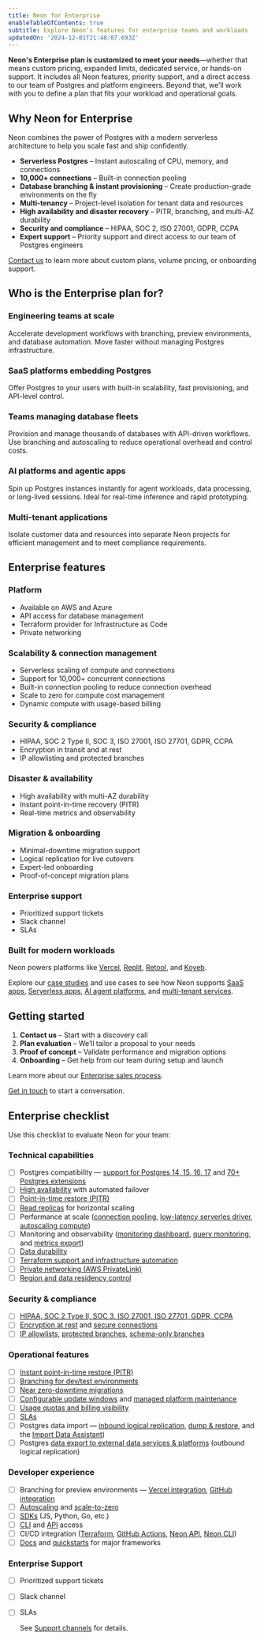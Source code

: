 ```yaml
---
title: Neon for Enterprise
enableTableOfContents: true
subtitle: Explore Neon’s features for enterprise teams and workloads
updatedOn: '2024-12-01T21:48:07.693Z'
---
```


**Neon's Enterprise plan is customized to meet your needs**—whether that means custom pricing, expanded limits, dedicated service, or hands-on support. It includes all Neon features, priority support, and a direct access to our team of Postgres and platform engineers. Beyond that, we’ll work with you to define a plan that fits your workload and operational goals.

## Why Neon for Enterprise

Neon combines the power of Postgres with a modern serverless architecture to help you scale fast and ship confidently.

- **Serverless Postgres** – Instant autoscaling of CPU, memory, and connections
- **10,000+ connections** – Built-in connection pooling
- **Database branching & instant provisioning** – Create production-grade environments on the fly
- **Multi-tenancy** – Project-level isolation for tenant data and resources
- **High availability and disaster recovery** – PITR, branching, and multi-AZ durability
- **Security and compliance** – HIPAA, SOC 2, ISO 27001, GDPR, CCPA
- **Expert support** – Priority support and direct access to our team of Postgres engineers

[Contact us](https://neon.tech/contact-sales) to learn more about custom plans, volume pricing, or onboarding support.

## Who is the Enterprise plan for?

### Engineering teams at scale

Accelerate development workflows with branching, preview environments, and database automation. Move faster without managing Postgres infrastructure.

### SaaS platforms embedding Postgres

Offer Postgres to your users with built-in scalability, fast provisioning, and API-level control.

### Teams managing database fleets

Provision and manage thousands of databases with API-driven workflows. Use branching and autoscaling to reduce operational overhead and control costs.

### AI platforms and agentic apps

Spin up Postgres instances instantly for agent workloads, data processing, or long-lived sessions. Ideal for real-time inference and rapid prototyping.

### Multi-tenant applications

Isolate customer data and resources into separate Neon projects for efficient management and to meet compliance requirements.

## Enterprise features

### Platform

- Available on AWS and Azure
- API access for database management
- Terraform provider for Infrastructure as Code
- Private networking

### Scalability & connection management

- Serverless scaling of compute and connections
- Support for 10,000+ concurrent connections
- Built-in connection pooling to reduce connection overhead
- Scale to zero for compute cost management
- Dynamic compute with usage-based billing

### Security & compliance

- HIPAA, SOC 2 Type II, SOC 3, ISO 27001, ISO 27701, GDPR, CCPA
- Encryption in transit and at rest
- IP allowlisting and protected branches

### Disaster & availability

- High availability with multi-AZ durability
- Instant point-in-time recovery (PITR)
- Real-time metrics and observability

### Migration & onboarding

- Minimal-downtime migration support
- Logical replication for live cutovers
- Expert-led onboarding
- Proof-of-concept migration plans

### Enterprise support

- Prioritized support tickets
- Slack channel
- SLAs

### Built for modern workloads

Neon powers platforms like [Vercel](/blog/neon-postgres-on-vercel), [Replit](https://www.linkedin.com/posts/nikitashamgunov_heres-the-story-on-how-we-accidentally-created-activity-7242909460304699393-6mr2/), [Retool](/blog/how-retool-uses-retool-and-the-neon-api-to-manage-300k-postgres-databases), and [Koyeb](https://www.koyeb.com/blog/serverless-postgres-public-preview).

Explore our [case studies](https://neon.tech/case-studies) and use cases to see how Neon supports [SaaS apps](https://neon.tech/use-cases/postgres-for-saas), [Serverless apps](https://neon.tech/use-cases/serverless-apps), [AI agent platforms](https://neon.tech/use-cases/ai-agents), and [multi-tenant services](https://neon.tech/use-cases/database-per-tenant).

## Getting started

1. **Contact us** – Start with a discovery call
2. **Plan evaluation** – We’ll tailor a proposal to your needs
3. **Proof of concept** – Validate performance and migration options
4. **Onboarding** – Get help from our team during setup and launch

Learn more about our [Enterprise sales process](/docs/introduction/enterprise-sales-process).

[Get in touch](https://neon.tech/contact-sales) to start a conversation.

## Enterprise checklist

Use this checklist to evaluate Neon for your team:

### Technical capabilities

- [ ] Postgres compatibility — [support for Postgres 14, 15, 16, 17](/docs/postgresql/postgres-version-policy#neon-version-support-policy) and [70+ Postgres extensions](/docs/extensions/pg-extensions)
- [ ] [High availability](/docs/introduction/high-availability) with automated failover
- [ ] [Point-in-time restore (PITR)](/docs/introduction/branch-restore)
- [ ] [Read replicas](/docs/introduction/read-replicas) for horizontal scaling
- [ ] Performance at scale ([connection pooling](/docs/connect/connection-pooling), [low-latency serverles driver](/docs/serverless/serverless-driver), [autoscaling compute](/docs/introduction/autoscaling))
- [ ] Monitoring and observability ([monitoring dashboard](/docs/introduction/monitoring-page), [query monitoring](/docs/introduction/monitor-active-queries), and [metrics export](/docs/guides/datadog))
- [ ] [Data durability](/docs/introduction/architecture-overview#durability)
- [ ] [Terraform support and infrastructure automation](/docs/reference/terraform)
- [ ] [Private networking (AWS PrivateLink)](/docs/guides/neon-private-networking)
- [ ] [Region and data residency control](/docs/introduction/regions)

### Security & compliance

- [ ] [HIPAA, SOC 2 Type II, SOC 3, ISO 27001, ISO 27701, GDPR, CCPA](/docs/security/compliance)
- [ ] [Encryption at rest](/docs/security/security-overview#data-at-rest-encryption) and [secure connections](/docs/security/security-overview#secure-connections)
- [ ] [IP allowlists](/docs/introduction/ip-allow), [protected branches](/docs/guides/protected-branches), [schema-only branches](/docs/guides/branching-schema-only)

### Operational features

- [ ] [Instant point-in-time restore (PITR)](/docs/introduction/branch-restore)
- [ ] [Branching for dev/test environments](/docs/introduction/branching)
- [ ] [Near zero-downtime migrations](https://neon.tech/migration-assistance)
- [ ] [Configurable update windows](/docs/manage/updates) and [managed platform maintenance](/docs/manage/platform-maintenance)
- [ ] [Usage quotas and billing visibility](/docs/guides/partner-intro#billing)
- [ ] [SLAs](/docs/introduction/support#slas)
- [ ] Postgres data import — [inbound logical replication](), [dump & restore](/docs/import/migrate-from-postgres), and the [Import Data Assistant](/docs/import/import-data-assistant))
- [ ] Postgres [data export to external data services & platforms](/docs/guides/logical-replication-guide#replicate-data-from-neon) (outbound logical replication)

### Developer experience

- [ ] Branching for preview environments — [Vercel integration](/docs/guides/vercel-overview), [GitHub integration](/docs/guides/neon-github-integration)
- [ ] [Autoscaling](/docs/introduction/autoscaling) and [scale-to-zero](/docs/introduction/scale-to-zero)
- [ ] [SDKs](/docs/reference/sdk) (JS, Python, Go, etc.)
- [ ] [CLI](/docs/reference/neon-cli) and [API](https://api-docs.neon.tech/reference/getting-started-with-neon-api) access
- [ ] CI/CD integration ([Terraform](/docs/reference/terraform), [GitHub Actions](/docs/guides/neon-github-integration), [Neon API](https://api-docs.neon.tech/reference/getting-started-with-neon-api), [Neon CLI](/docs/reference/neon-cli))
- [ ] [Docs](/docs/introduction) and [quickstarts](/docs/introduction#quickstarts) for major frameworks

### Enterprise Support

- [ ] Prioritized support tickets
- [ ] Slack channel
- [ ] SLAs

  See [Support channels](/docs/introduction/support#support-channels) for details.
